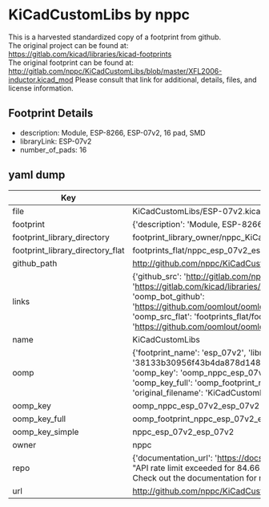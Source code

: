 # KiCadCustomLibs by nppc  
This is a harvested standardized copy of a footprint from github.  
The original project can be found at:  
https://gitlab.com/kicad/libraries/kicad-footprints  
The original footprint can be found at:
http://gitlab.com/nppc/KiCadCustomLibs/blob/master/XFL2006-inductor.kicad_mod
Please consult that link for additional, details, files, and license information.  
## Footprint Details
* description: Module, ESP-8266, ESP-07v2, 16 pad, SMD  
* libraryLink: ESP-07v2  
* number_of_pads: 16  
## yaml dump  
| Key | Value |  
| --- | --- |  
| file | KiCadCustomLibs/ESP-07v2.kicad_mod |  
| footprint | {'description': 'Module, ESP-8266, ESP-07v2, 16 pad, SMD', 'libraryLink': 'ESP-07v2', 'number_of_pads': 16} |  
| footprint_library_directory | footprint_library_owner/nppc_KiCadCustomLibs |  
| footprint_library_directory_flat | footprints_flat/nppc_esp_07v2_esp_07v2/working |  
| github_path | http://github.com/nppc/KiCadCustomLibs/blob/master/ESP-07v2.kicad_mod |  
| links | {'github_src': 'http://gitlab.com/nppc/KiCadCustomLibs/blob/master/XFL2006-inductor.kicad_mod', 'github_src_repo': 'https://gitlab.com/kicad/libraries/kicad-footprints', 'oomp_bot': 'footprints/nppc_esp_07v2_esp_07v2/working', 'oomp_bot_github': 'https://github.com/oomlout/oomlout_oomp_footprint_bot/tree/main/footprints/nppc_esp_07v2_esp_07v2/working', 'oomp_src_flat': 'footprints_flat/footprints_flat/nppc_esp_07v2_esp_07v2/working', 'oomp_src_flat_github': 'https://github.com/oomlout/oomlout_oomp_footprint_src/tree/main/footprints_flat/nppc_esp_07v2_esp_07v2/working'} |  
| name | KiCadCustomLibs |  
| oomp | {'footprint_name': 'esp_07v2', 'library_name': 'esp_07v2_kicad_mod', 'md5': '38133b30956f43b4da878d148a09093a', 'md5_10': '38133b3095', 'md5_5': '38133', 'md5_6': '38133b', 'oomp_key': 'oomp_nppc_esp_07v2_esp_07v2', 'oomp_key_extra': 'oomp_footprint_nppc_esp_07v2_esp_07v2', 'oomp_key_full': 'oomp_footprint_nppc_esp_07v2_esp_07v2_38133b', 'oomp_key_simple': 'nppc_esp_07v2_esp_07v2', 'original_filename': 'KiCadCustomLibs/ESP-07v2.kicad_mod', 'owner_name': 'nppc'} |  
| oomp_key | oomp_nppc_esp_07v2_esp_07v2 |  
| oomp_key_full | oomp_footprint_nppc_esp_07v2_esp_07v2 |  
| oomp_key_simple | nppc_esp_07v2_esp_07v2 |  
| owner | nppc |  
| repo | {'documentation_url': 'https://docs.github.com/rest/overview/resources-in-the-rest-api#rate-limiting', 'message': "API rate limit exceeded for 84.66.173.59. (But here's the good news: Authenticated requests get a higher rate limit. Check out the documentation for more details.)"} |  
| url | http://github.com/nppc/KiCadCustomLibs |  

